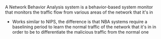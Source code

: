 A Network Behavior Analysis system is a behavior-based system monitor that monitors the traffic flow from various areas of the network that it's in

* Works similar to NIPS, the difference is that NBA systems require a baselining period to learn the normal traffic of the network that it's in in order to be to differentiate the malicious traffic from the normal one
